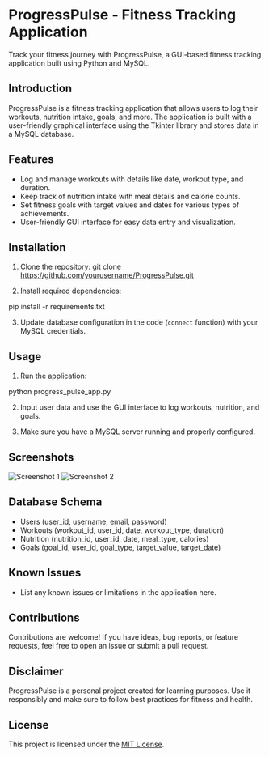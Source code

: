 # ProgressPulse - Fitness Tracking Application

Track your fitness journey with ProgressPulse, a GUI-based fitness tracking application built using Python and MySQL.

## Introduction

ProgressPulse is a fitness tracking application that allows users to log their workouts, nutrition intake, goals, and more. The application is built with a user-friendly graphical interface using the Tkinter library and stores data in a MySQL database.

## Features

- Log and manage workouts with details like date, workout type, and duration.
- Keep track of nutrition intake with meal details and calorie counts.
- Set fitness goals with target values and dates for various types of achievements.
- User-friendly GUI interface for easy data entry and visualization.

## Installation

1. Clone the repository:
git clone https://github.com/yourusername/ProgressPulse.git


2. Install required dependencies:

pip install -r requirements.txt


3. Update database configuration in the code (`connect` function) with your MySQL credentials.

## Usage

1. Run the application:

python progress_pulse_app.py


2. Input user data and use the GUI interface to log workouts, nutrition, and goals.

3. Make sure you have a MySQL server running and properly configured.

## Screenshots

![Screenshot 1](screenshots/screenshot1.png)
![Screenshot 2](screenshots/screenshot2.png)

## Database Schema

- Users (user_id, username, email, password)
- Workouts (workout_id, user_id, date, workout_type, duration)
- Nutrition (nutrition_id, user_id, date, meal_type, calories)
- Goals (goal_id, user_id, goal_type, target_value, target_date)

## Known Issues

- List any known issues or limitations in the application here.

## Contributions

Contributions are welcome! If you have ideas, bug reports, or feature requests, feel free to open an issue or submit a pull request.

## Disclaimer

ProgressPulse is a personal project created for learning purposes. Use it responsibly and make sure to follow best practices for fitness and health.

## License

This project is licensed under the [MIT License](LICENSE).

